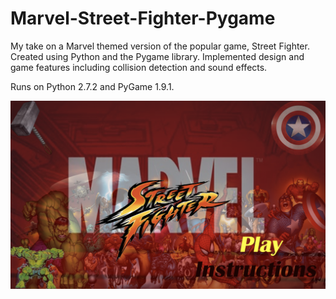 # Marvel-Street-Fighter-Pygame

My take on a Marvel themed version of the popular game, Street Fighter. Created using Python and the Pygame library. Implemented design and game features including collision detection and sound effects.

Runs on Python 2.7.2 and PyGame 1.9.1.

![Screenshot](preview/street-fighter-menu.png)
